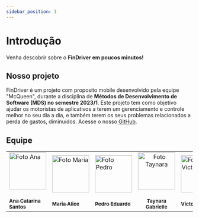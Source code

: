 ```yaml
---
sidebar_position: 1
---
```


# Introdução

Venha descobrir sobre o **FinDriver em poucos minutos!**

## Nosso projeto

FinDriver é um projeto com proposito mobile desenvolvido pela equipe "McQueen", durante a disciplina de **Métodos de Desenvolvimento de Software (MDS) no semestre 2023/1**. Este projeto tem como objetivo ajudar os motoristas de aplicativos a terem um gerenciamento e controle melhor no seu dia a dia, e também terem os seus problemas relacionados a perda de gastos, diminuídos. Acesse o nosso [GitHub](https://github.com/mdsreq-fga-unb/2023.1-finDriver).

## Equipe

<p align="center">
</p>

<table>
  <tr>
    <td>
      <a href="#">
        <img src="https://avatars.githubusercontent.com/u/89619442?v=4" width="100px;" alt="Foto Ana"/>
        <sub><br></br>
          <b>Ana Catarina Santos</b>
        </sub>
      </a>
    </td>
    <td>
      <a href="#">
        <img src="https://avatars.githubusercontent.com/u/105389239?v=4" width="100px;" alt="Foto Maria"/>
        <sub><br></br>
          <b>Maria Alice</b>
        </sub>
      </a>
    </td>
    <td>
      <a href="#">
        <img src="https://avatars.githubusercontent.com/u/64859196?v=4" width="100px;" alt="Foto Pedro"/>
        <sub><br></br>
          <b>Pedro Eduardo</b>
        </sub>
      </a>
    </td>
    <td align="center">
      <a href="#">
        <img src="https://avatars.githubusercontent.com/u/80136352?v=4" width="100px;" alt="Foto Taynara"/>
        <sub><br></br>
          <b>Taynara Gabrielle</b>
        </sub>
      </a>
    </td>
    <td>
      <a href="#">
        <img src="https://avatars.githubusercontent.com/u/99771740?v=4" width="100px;" alt="Foto Victor"/>
        <sub><br></br>
          <b>Victor Hugo</b>
        </sub>
      </a>
    </td>
    <td>
      <a href="#">
        <img src="https://avatars.githubusercontent.com/u/96599913?v=4" width="100px;" alt="Foto Vinícius"/>
        <sub><br></br>
          <b>Vinícius Mendes</b>
        </sub>
      </a>
    </td>
   </tr>
    
</table>

<br/> 
